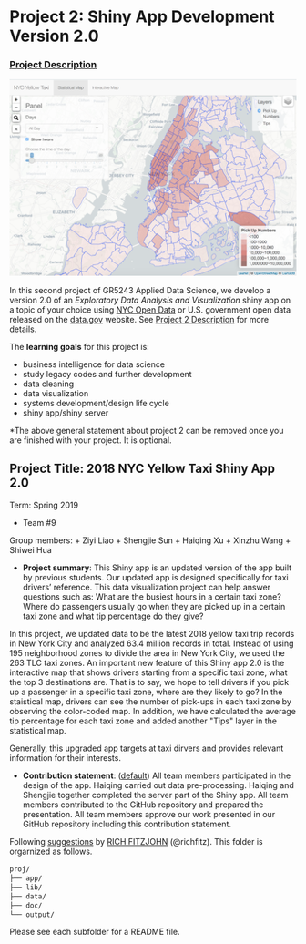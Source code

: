 # Project 2: Shiny App Development Version 2.0

### [Project Description](doc/project2_desc.md)

![screenshot](output/screenshot.jpeg)

In this second project of GR5243 Applied Data Science, we develop a version 2.0 of an *Exploratory Data Analysis and Visualization* shiny app on a topic of your choice using [NYC Open Data](https://opendata.cityofnewyork.us/) or U.S. government open data released on the [data.gov](https://data.gov/) website. See [Project 2 Description](doc/project2_desc.md) for more details.  

The **learning goals** for this project is:

- business intelligence for data science
- study legacy codes and further development
- data cleaning
- data visualization
- systems development/design life cycle
- shiny app/shiny server

*The above general statement about project 2 can be removed once you are finished with your project. It is optional.

## Project Title: 2018 NYC Yellow Taxi Shiny App 2.0
Term: Spring 2019

+ Team #9

Group members:
	+ Ziyi Liao
	+ Shengjie Sun
	+ Haiqing Xu
	+ Xinzhu Wang
	+ Shiwei Hua

+ **Project summary**: This Shiny app is an updated version of the app built by previous students. Our updated app is designed specifically for taxi drivers’ reference. This data visualization project can help answer questions such as:
What are the busiest hours in a certain taxi zone? Where do passengers usually go when they are picked up in a certain taxi zone and
what tip percentage do they give?

In this project, we updated data to be the latest 2018 yellow taxi trip records in New York City and analyzed 63.4 million records in total. Instead of using 195 neighborhood zones to divide the area in New York City, we used the 263 TLC taxi zones. An important new feature of this Shiny app 2.0 is the interactive map that shows drivers starting from a specific taxi zone, what the top 3 destinations are. That is to say, we hope to tell drivers if you pick up a passenger in a specific taxi zone, where are they likely to go? In the staistical map, drivers can see the number of pick-ups in each taxi zone by observing the color-coded map. In addition, we have calculated the average tip percentage for each taxi zone and added another "Tips" layer in the statistical map.

Generally, this upgraded app targets at taxi dirvers and provides relevant information for their interests.

+ **Contribution statement**: ([default](doc/a_note_on_contributions.md)) All team members participated in the design of the app. Haiqing carried out data pre-processing. Haiqing and Shengjie together completed the server part of the Shiny app. All team members contributed to the GitHub repository and prepared the presentation. All team members approve our work presented in our GitHub repository including this contribution statement.

Following [suggestions](http://nicercode.github.io/blog/2013-04-05-projects/) by [RICH FITZJOHN](http://nicercode.github.io/about/#Team) (@richfitz). This folder is orgarnized as follows.

```
proj/
├── app/
├── lib/
├── data/
├── doc/
└── output/
```

Please see each subfolder for a README file.


